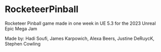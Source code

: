 # RocketeerPinball
Rocketeer Pinball game made in one week in UE 5.3 for the 2023 Unreal Epic Mega Jam

Made by:
Hadi Soufi,
James Karpowich,
Alexa Beers,
Justine DeRuycK,
Stephen Cowling
